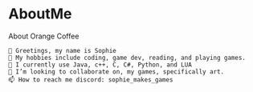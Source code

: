 # AboutMe
About Orange Coffee



    👋 Greetings, my name is Sophie
    👀 My hobbies include coding, game dev, reading, and playing games.
    🌱 I currently use Java, c++, C, C#, Python, and LUA
    💞️ I’m looking to collaborate on, my games, specifically art.
    📫 How to reach me discord: sophie_makes_games

